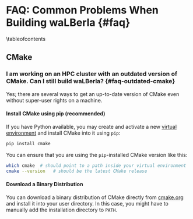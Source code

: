 # FAQ: Common Problems When Building waLBerla  {#faq}

\tableofcontents

## CMake

### I am working on an HPC cluster with an outdated version of CMake. Can I still build waLBerla?  {#faq-outdated-cmake}

Yes; there are several ways to get an up-to-date version of CMake even without super-user rights on a machine.

#### Install CMake using pip (recommended)

If you have Python available, you may create and activate a new
[virtual environment](https://docs.python.org/3/library/venv.html)
and install CMake into it using `pip`:

```bash
pip install cmake
```

You can ensure that you are using the `pip`-installed CMake version like this:

```bash
which cmake  # should point to a path inside your virtual environment
cmake --version   # should be the latest CMake release
```

#### Download a Binary Distribution

You can download a binary distribution of CMake directly from [cmake.org](https://cmake.org/download/)
and install it into your user directory.
In this case, you might have to manually add the installation directory to `PATH`.
